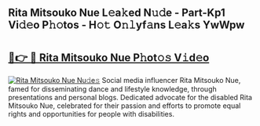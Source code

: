 ## Rita Mitsouko Nue L𝚎a𝚔ed N𝚞𝚍e - Part-Kp1 Vi𝚍𝚎o P𝚑𝚘tos - H𝚘𝚝 O𝚗𝚕yf𝚊ns L𝚎a𝚔s YwWpw

# <h2><a href="http://kf7123.oniu.top/?m=Rita+Mitsouko+Nue">🔗👉 🔴 Rita Mitsouko Nue P𝚑ot𝚘𝚜 V𝚒d𝚎o</a></h2>

[![Rita Mitsouko Nue Nu𝚍e𝚜](https://i.imgur.com/0qMVB7G.gif)](http://kf7123.oniu.top/?m=Rita+Mitsouko+Nue)
Social media influencer Rita Mitsouko Nue, famed for disseminating dance and lifestyle knowledge, through presentations and personal blogs. Dedicated advocate for the disabled Rita Mitsouko Nue, celebrated for their passion and efforts to promote equal rights and opportunities for people with disabilities.  
